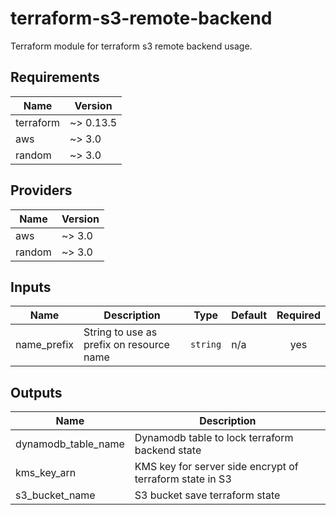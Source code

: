 # terraform-s3-remote-backend
Terraform module for terraform s3 remote backend usage.

## Requirements

| Name | Version |
|------|---------|
| terraform | ~> 0.13.5 |
| aws | ~> 3.0 |
| random | ~> 3.0 |

## Providers

| Name | Version |
|------|---------|
| aws | ~> 3.0 |
| random | ~> 3.0 |

## Inputs

| Name | Description | Type | Default | Required |
|------|-------------|------|---------|:--------:|
| name\_prefix | String to use as prefix on resource name | `string` | n/a | yes |

## Outputs

| Name | Description |
|------|-------------|
| dynamodb\_table\_name | Dynamodb table to lock terraform backend state |
| kms\_key\_arn | KMS key for server side encrypt of terraform state in S3 |
| s3\_bucket\_name | S3 bucket save terraform state |
